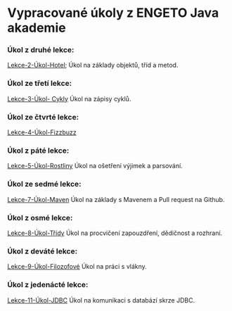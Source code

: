 # Vypracované úkoly z ENGETO Java akademie

### Úkol z druhé lekce:

[Lekce-2-Úkol-Hotel](https://github.com/Kubiixx/Ukoly-z-lekci/tree/main/UkolHotel/src/com/engeto/projekthotel);
Úkol na základy objektů, tříd a metod.


### Úkol ze třetí lekce:

[Lekce-3-Úkol- Cykly](https://github.com/Kubiixx/Ukoly-z-lekci/tree/main/UkolCykly/src/com/engeto/UkolCykly)
Úkol na zápisy cyklů.


### Úkol ze čtvrté lekce:

[Lekce-4-Úkol-Fizzbuzz](https://github.com/Kubiixx/Ukoly-z-lekci/tree/main/UkolFizzBuzz/src/com/engeto/UkolFizzBuzz)


### Úkol z páté lekce:

[Lekce-5-Úkol-Rostliny](https://github.com/Kubiixx/Ukoly-z-lekci/tree/main/UkolRostliny)
Úkol na ošetření výjimek a parsování.


### Úkol ze sedmé lekce:

[Lekce-7-Úkol-Maven](https://github.com/Kubiixx/Ukol07)
Úkol na základy s Mavenem a Pull request na Github.


### Úkol z osmé lekce:

[Lekce-8-Úkol-Třídy](https://github.com/Kubiixx/Ukoly-z-lekci/tree/main/UkolTridy)
Úkol na procvičení zapouzdření, dědičnost a rozhraní.


### Úkol z deváté lekce:

[Lekce-9-Úkol-Filozofové](https://github.com/Kubiixx/Ukoly-z-lekci/tree/main/UkolFilozofove/src/com/engeto/UkolFilozofove)
Úkol na práci s vlákny.


### Úkol z jedenácté lekce:

[Lekce-11-Úkol-JDBC](https://github.com/Kubiixx/Ukoly-z-lekci/tree/main/Ukol11)
Úkol na komunikaci s databází skrze JDBC.
